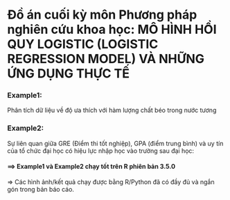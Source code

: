 # Đồ án cuối kỳ môn Phương pháp nghiên cứu khoa học: MÔ HÌNH HỒI QUY LOGISTIC (LOGISTIC REGRESSION MODEL) VÀ NHỮNG ỨNG DỤNG THỰC TẾ

### Example1:
Phân tích dữ liệu về độ ưa thích với hàm lượng chất béo trong nước tương
### Example2: 
Sự liên quan giữa GRE (Điểm thi tốt nghiệp), GPA (điểm trung bình) và uy tín của tổ chức đại học có hiệu lực nhập học vào trường sau đại học:

#### ==> Example1 và Example2 chạy tốt trên R phiên bản 3.5.0
=> Các hình ảnh/kết quả chạy được bằng R/Python đã có đầy đủ và ngắn gón trong bản báo cáo.
